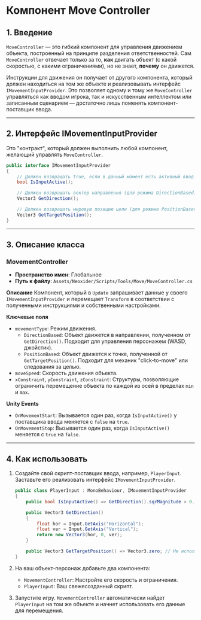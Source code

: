 # Компонент Move Controller

## 1. Введение

`MoveController` — это гибкий компонент для управления движением объекта, построенный на принципе разделения ответственностей. Сам `MoveController` отвечает только за то, **как** двигать объект (с какой скоростью, с какими ограничениями), но не знает, **почему** он движется. 

Инструкции для движения он получает от другого компонента, который должен находиться на том же объекте и реализовывать интерфейс `IMovementInputProvider`. Это позволяет одному и тому же `MoveController` управляться как вводом игрока, так и искусственным интеллектом или записанным сценарием — достаточно лишь поменять компонент-поставщик ввода.

---

## 2. Интерфейс IMovementInputProvider

Это "контракт", который должен выполнить любой компонент, желающий управлять `MoveController`. 

```csharp
public interface IMovementInputProvider
{
    // Должен возвращать true, если в данный момент есть активный ввод
    bool IsInputActive();

    // Должен возвращать вектор направления (для режима DirectionBased)
    Vector3 GetDirection();

    // Должен возвращать мировую позицию цели (для режима PositionBased)
    Vector3 GetTargetPosition();
}
```

---

## 3. Описание класса

### MovementController
- **Пространство имен**: Глобальное
- **Путь к файлу**: `Assets/Neoxider/Scripts/Tools/Move/MoveController.cs`

**Описание**
Компонент, который в `Update` запрашивает данные у своего `IMovementInputProvider` и перемещает `Transform` в соответствии с полученными инструкциями и собственными настройками.

**Ключевые поля**
- `movementType`: Режим движения.
  - `DirectionBased`: Объект движется в направлении, полученном от `GetDirection()`. Подходит для управления персонажем (WASD, джойстик).
  - `PositionBased`: Объект движется к точке, полученной от `GetTargetPosition()`. Подходит для механик "click-to-move" или следования за целью.
- `moveSpeed`: Скорость движения объекта.
- `xConstraint`, `yConstraint`, `zConstraint`: Структуры, позволяющие ограничить перемещение объекта по каждой из осей в пределах `min` и `max`.

**Unity Events**
- `OnMovementStart`: Вызывается один раз, когда `IsInputActive()` у поставщика ввода меняется с `false` на `true`.
- `OnMovementStop`: Вызывается один раз, когда `IsInputActive()` меняется с `true` на `false`.

---

## 4. Как использовать

1.  Создайте свой скрипт-поставщик ввода, например, `PlayerInput`. Заставьте его реализовать интерфейс `IMovementInputProvider`.

    ```csharp
    public class PlayerInput : MonoBehaviour, IMovementInputProvider
    {
        public bool IsInputActive() => GetDirection().sqrMagnitude > 0.1f;

        public Vector3 GetDirection()
        {
            float hor = Input.GetAxis("Horizontal");
            float ver = Input.GetAxis("Vertical");
            return new Vector3(hor, 0, ver);
        }

        public Vector3 GetTargetPosition() => Vector3.zero; // Не используется в режиме DirectionBased
    }
    ```
2.  На ваш объект-персонаж добавьте два компонента:
    - `MovementController`: Настройте его скорость и ограничения.
    - `PlayerInput`: Ваш свежесозданный скрипт.

3.  Запустите игру. `MovementController` автоматически найдет `PlayerInput` на том же объекте и начнет использовать его данные для перемещения.

